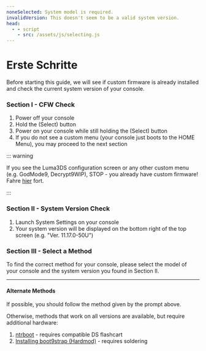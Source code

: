 ```yaml
---
noneSelected: System model is required.
invalidVersion: This doesn't seem to be a valid system version.
head:
  - - script
    - src: /assets/js/selecting.js
---
```


# Erste Schritte

Before starting this guide, we will see if custom firmware is already installed and check the current system version of your console.

### Section I - CFW Check

1. Power off your console
2. Hold the (Select) button
3. Power on your console while still holding the (Select) button
4. If you do not see a custom menu (your console just boots to the HOME Menu), you may proceed to the next section

::: warning

If you see the Luma3DS configuration screen or any other custom menu (e.g. GodMode9, Decrypt9WIP), STOP - you already have custom firmware! Fahre [hier](checking-for-cfw#what-to-do-next) fort.

:::

### Section II - System Version Check

1. Launch System Settings on your console
2. Your system version will be displayed on the bottom right of the top screen (e.g. "Ver. 11.17.0-50U")

### Section III - Select a Method

To find the correct method for your console, please select the model of your console and the system version you found in Section II.

<!--@include: @/_internal/consoleVersionSelect.html -->

---

#### Alternate Methods

If possible, you should follow the method given by the prompt above.

Otherwise, methods that work on all versions are available, but require additional hardware:

1. [ntrboot](ntrboot) - requires compatible DS flashcart
2. [Installing boot9strap (Hardmod)](installing-boot9strap-\(hardmod\)) - requires soldering
